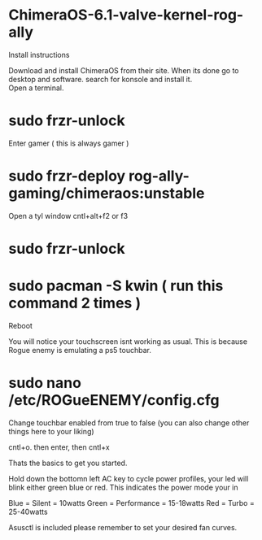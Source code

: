# ChimeraOS-6.1-valve-kernel-rog-ally
Install instructions 

Download and install ChimeraOS from their site.
When its done go to desktop and software. search for konsole and install it.   
Open a terminal.

#   sudo frzr-unlock 

Enter gamer ( this is always gamer )

#  sudo frzr-deploy rog-ally-gaming/chimeraos:unstable

Open a tyl window cntl+alt+f2 or f3 

#   sudo frzr-unlock
#   sudo pacman -S kwin ( run this command 2 times )

Reboot

You will notice your touchscreen isnt working as usual. 
This is because Rogue enemy is emulating a ps5 touchbar. 

# sudo nano /etc/ROGueENEMY/config.cfg

Change touchbar enabled from true to false (you can also change other things here to your liking)

cntl+o. then enter, then cntl+x 

Thats the basics to get you started.

Hold down the bottomn left AC key to cycle power profiles, your led will blink either green blue or red.
This indicates the power mode your in 

Blue = Silent = 10watts 
Green = Performance = 15-18watts
Red = Turbo = 25-40watts 

Asusctl is included please remember to set your desired fan curves. 



